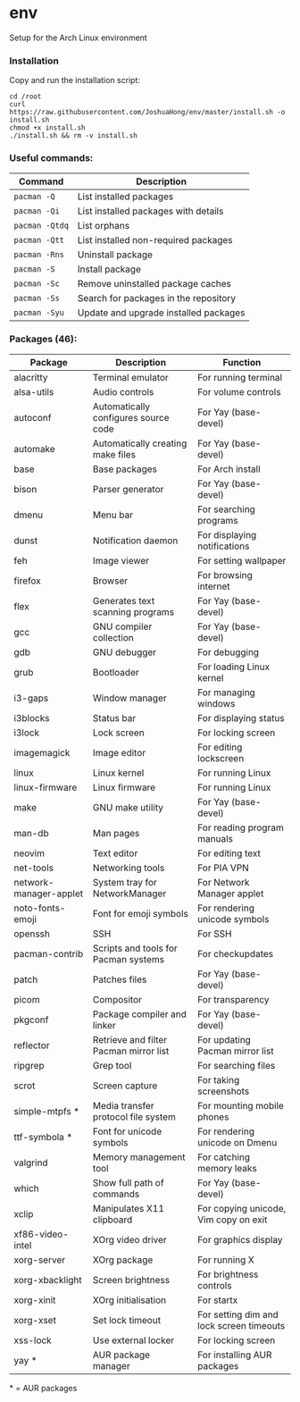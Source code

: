 # env
Setup for the Arch Linux environment

### Installation
Copy and run the installation script:
```
cd /root
curl https://raw.githubusercontent.com/JoshuaHong/env/master/install.sh -o install.sh
chmod +x install.sh
./install.sh && rm -v install.sh
```

### Useful commands:
| Command        | Description                           |
| -------------- | ------------------------------------- |
| `pacman -Q`    | List installed packages               |
| `pacman -Qi`   | List installed packages with details  |
| `pacman -Qtdq` | List orphans                          |
| `pacman -Qtt`  | List installed non-required packages  |
| `pacman -Rns`  | Uninstall package                     |
| `pacman -S`    | Install package                       |
| `pacman -Sc`   | Remove uninstalled package caches     |
| `pacman -Ss`   | Search for packages in the repository |
| `pacman -Syu`  | Update and upgrade installed packages |

### Packages (46):
| Package                | Description                            | Function                                 |
| ---------------------- | -------------------------------------- | ---------------------------------------- |
| alacritty              | Terminal emulator                      | For running terminal                     |
| alsa-utils             | Audio controls                         | For volume controls                      |
| autoconf               | Automatically configures source code   | For Yay (base-devel)                     |
| automake               | Automatically creating make files      | For Yay (base-devel)                     |
| base                   | Base packages                          | For Arch install                         |
| bison                  | Parser generator                       | For Yay (base-devel)                     |
| dmenu                  | Menu bar                               | For searching programs                   |
| dunst                  | Notification daemon                    | For displaying notifications             |
| feh                    | Image viewer                           | For setting wallpaper                    |
| firefox                | Browser                                | For browsing internet                    |
| flex                   | Generates text scanning programs       | For Yay (base-devel)                     |
| gcc                    | GNU compiler collection                | For Yay (base-devel)                     |
| gdb                    | GNU debugger                           | For debugging                            |
| grub                   | Bootloader                             | For loading Linux kernel                 |
| i3-gaps                | Window manager                         | For managing windows                     |
| i3blocks               | Status bar                             | For displaying status                    |
| i3lock                 | Lock screen                            | For locking screen                       |
| imagemagick            | Image editor                           | For editing lockscreen                   |
| linux                  | Linux kernel                           | For running Linux                        |
| linux-firmware         | Linux firmware                         | For running Linux                        |
| make                   | GNU make utility                       | For Yay (base-devel)                     |
| man-db                 | Man pages                              | For reading program manuals              |
| neovim                 | Text editor                            | For editing text                         |
| net-tools              | Networking tools                       | For PIA VPN                              |
| network-manager-applet | System tray for NetworkManager         | For Network Manager applet               |
| noto-fonts-emoji       | Font for emoji symbols                 | For rendering unicode symbols            |
| openssh                | SSH                                    | For SSH                                  |
| pacman-contrib         | Scripts and tools for Pacman systems   | For checkupdates                         |
| patch                  | Patches files                          | For Yay (base-devel)                     |
| picom                  | Compositor                             | For transparency                         |
| pkgconf                | Package compiler and linker            | For Yay (base-devel)                     |
| reflector              | Retrieve and filter Pacman mirror list | For updating Pacman mirror list          |
| ripgrep                | Grep tool                              | For searching files                      |
| scrot                  | Screen capture                         | For taking screenshots                   |
| simple-mtpfs *         | Media transfer protocol file system    | For mounting mobile phones               |
| ttf-symbola *          | Font for unicode symbols               | For rendering unicode on Dmenu           |
| valgrind               | Memory management tool                 | For catching memory leaks                |
| which                  | Show full path of commands             | For Yay (base-devel)                     |
| xclip                  | Manipulates X11 clipboard              | For copying unicode, Vim copy on exit    |
| xf86-video-intel       | XOrg video driver                      | For graphics display                     |
| xorg-server            | XOrg package                           | For running X                            |
| xorg-xbacklight        | Screen brightness                      | For brightness controls                  |
| xorg-xinit             | XOrg initialisation                    | For startx                               |
| xorg-xset              | Set lock timeout                       | For setting dim and lock screen timeouts |
| xss-lock               | Use external locker                    | For locking screen                       |
| yay *                  | AUR package manager                    | For installing AUR packages              |

\* = AUR packages
